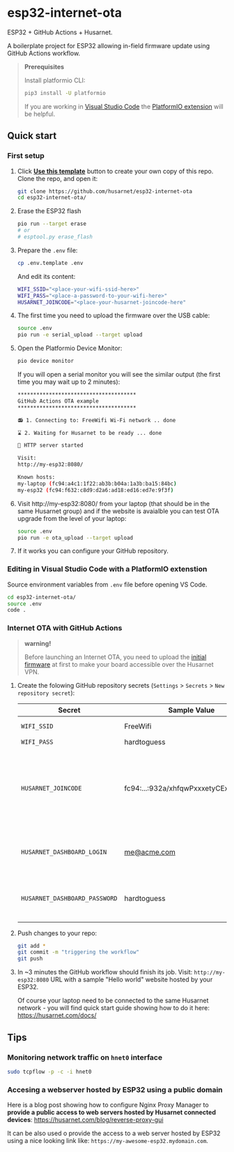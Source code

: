 # esp32-internet-ota

ESP32 + GitHub Actions + Husarnet. 

A boilerplate project for ESP32 allowing in-field firmware update using GitHub Actions workflow.

> **Prerequisites** 
>
> Install platformio CLI:
>
> ```bash
> pip3 install -U platformio
> ```
>
> If you are working in [Visual Studio Code](https://code.visualstudio.com/) the [PlatformIO extension](https://platformio.org/install/ide?install=vscode) will be helpful.

## Quick start

### First setup

1. Click **[Use this template](https://github.com/husarnet/esp32-internet-ota/generate)** button to create your own copy of this repo. Clone the repo, and open it:

    ```bash
    git clone https://github.com/husarnet/esp32-internet-ota
    cd esp32-internet-ota/
    ```

2. Erase the ESP32 flash

    ```bash
    pio run --target erase
    # or 
    # esptool.py erase_flash
    ```

3. Prepare the `.env` file:

    ```bash
    cp .env.template .env
    ```

    And edit its content:

    ```bash
    WIFI_SSID="<place-your-wifi-ssid-here>"
    WIFI_PASS="<place-a-password-to-your-wifi-here>"
    HUSARNET_JOINCODE="<place-your-husarnet-joincode-here"
    ```

3. The first time you need to upload the firmware over the USB cable:

    ```bash
    source .env
    pio run -e serial_upload --target upload
    ```

4. Open the Platformio Device Monitor:

    ```bash
    pio device monitor
    ```

    If you will open a serial monitor you will see the similar output (the first time you may wait up to 2 minutes):

    ```bash
    **************************************
    GitHub Actions OTA example
    **************************************

    📻 1. Connecting to: FreeWifi Wi-Fi network .. done

    ⌛ 2. Waiting for Husarnet to be ready ... done

    🚀 HTTP server started

    Visit:
    http://my-esp32:8080/

    Known hosts:
    my-laptop (fc94:a4c1:1f22:ab3b:b04a:1a3b:ba15:84bc)
    my-esp32 (fc94:f632:c8d9:d2a6:ad18:ed16:ed7e:9f3f)
    ```

4. Visit http://my-esp32:8080/ from your laptop (that should be in the same Husarnet group) and if the website is avaialble you can test OTA upgrade from the level of your laptop:

    ```bash
    source .env
    pio run -e ota_upload --target upload
    ```

5. If it works you can configure your GitHub repository.

### Editing in Visual Studio Code with a PlatformIO extenstion

Source environment variables from `.env` file before opening VS Code.

```bash
cd esp32-internet-ota/
source .env
code .
```

### Internet OTA with GitHub Actions

> **warning!**
>
> Before launching an Internet OTA, you need to upload the [initial firmware](#first-setup) at first to make your board accessible over the Husarnet VPN.

1. Create the folowing GitHub repository secrets (`Settings` > `Secrets` > `New repository secret`):

    | Secret | Sample Value | Desription |
    | - | - | - |
    | `WIFI_SSID` | FreeWifi | just your WiFi network name |
    | `WIFI_PASS` | hardtoguess | ... and password |
    | `HUSARNET_JOINCODE` | fc94:...:932a/xhfqwPxxxetyCExsSPRPn9 | find your own **secret** Join Code at your user account at https://app/husarnet.com > `choosen network` >  `add element` button. Anyone with this Join Code can connect to your Husarnet network |
    | `HUSARNET_DASHBOARD_LOGIN` | me@acme.com | A login for your account at https://app.husarnet.com (needed by [Husarnet Action](https://github.com/husarnet/husarnet-action/)) |
    | `HUSARNET_DASHBOARD_PASSWORD` | hardtoguess | A password for your account at https://app.husarnet.com (needed by [Husarnet Action](https://github.com/husarnet/husarnet-action/)) |    

2. Push changes to your repo:

    ```bash
    git add *
    git commit -m "triggering the workflow"
    git push
    ```

3. In ~3 minutes the GitHub workflow should finish its job. Visit: `http://my-esp32:8080` URL with a sample "Hello world" website hosted by your ESP32.


    Of course your laptop need to be connected to the same Husarnet network - you will find quick start guide showing how to do it here: https://husarnet.com/docs/


## Tips

### Monitoring network traffic on `hnet0` interface

```bash
sudo tcpflow -p -c -i hnet0
```

### Accesing a webserver hosted by ESP32 using a public domain

Here is a blog post showing how to configure Nginx Proxy Manager to **provide a public access to web servers hosted by Husarnet connected devices**: https://husarnet.com/blog/reverse-proxy-gui

It can be also used  o provide the access to a web server hosted by ESP32 using a nice looking link like: `https://my-awesome-esp32.mydomain.com`.
